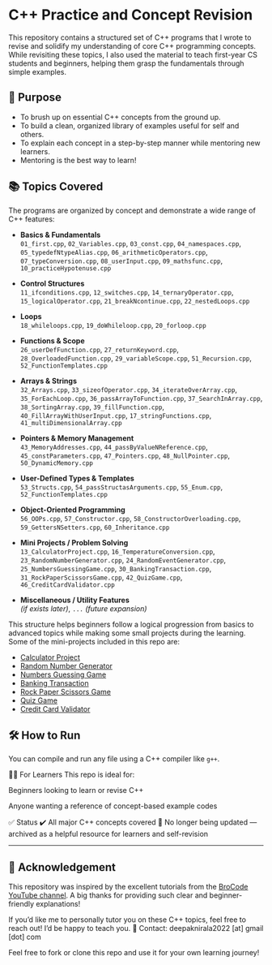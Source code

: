 # C++ Practice and Concept Revision

This repository contains a structured set of C++ programs that I wrote to revise and solidify my understanding of core C++ programming concepts. While revisiting these topics, I also used the material to teach first-year CS students and beginners, helping them grasp the fundamentals through simple examples.

## 📌 Purpose

- To brush up on essential C++ concepts from the ground up.
- To build a clean, organized library of examples useful for self and others.
- To explain each concept in a step-by-step manner while mentoring new learners.
- Mentoring is the best way to learn!

## 📚 Topics Covered

The programs are organized by concept and demonstrate a wide range of C++ features:

- **Basics & Fundamentals**  
  `01_first.cpp`, `02_Variables.cpp`, `03_const.cpp`, `04_namespaces.cpp`, `05_typedefNtypeAlias.cpp`, `06_arithmeticOperators.cpp`, `07_typeConversion.cpp`, `08_userInput.cpp`, `09_mathsfunc.cpp`, `10_practiceHypotenuse.cpp`

- **Control Structures**  
  `11_ifconditions.cpp`, `12_switches.cpp`, `14_ternaryOperator.cpp`, `15_logicalOperator.cpp`, `21_breakNcontinue.cpp`, `22_nestedLoops.cpp`

- **Loops**  
  `18_whileloops.cpp`, `19_doWhileloop.cpp`, `20_forloop.cpp`

- **Functions & Scope**  
  `26_userDefFunction.cpp`, `27_returnKeyword.cpp`, `28_OverloadedFunction.cpp`, `29_variableScope.cpp`, `51_Recursion.cpp`, `52_FunctionTemplates.cpp`

- **Arrays & Strings**  
  `32_Arrays.cpp`, `33_sizeofOperator.cpp`, `34_iterateOverArray.cpp`, `35_ForEachLoop.cpp`, `36_passArrayToFunction.cpp`, `37_SearchInArray.cpp`, `38_SortingArray.cpp`, `39_fillFunction.cpp`, `40_FillArrayWithUserInput.cpp`, `17_stringFunctions.cpp`, `41_multiDimensionalArray.cpp`

- **Pointers & Memory Management**  
  `43_MemoryAddresses.cpp`, `44_passByValueNReference.cpp`, `45_constParameters.cpp`, `47_Pointers.cpp`, `48_NullPointer.cpp`, `50_DynamicMemory.cpp`

- **User-Defined Types & Templates**  
  `53_Structs.cpp`, `54_passStructasArguments.cpp`, `55_Enum.cpp`, `52_FunctionTemplates.cpp`

- **Object-Oriented Programming**  
  `56_OOPs.cpp`, `57_Constructor.cpp`, `58_ConstructorOverloading.cpp`, `59_GettersNSetters.cpp`, `60_Inheritance.cpp`

- **Mini Projects / Problem Solving**  
  `13_CalculatorProject.cpp`, `16_TemperatureConversion.cpp`, `23_RandomNumberGenerator.cpp`, `24_RandomEventGenerator.cpp`, `25_NumbersGuessingGame.cpp`, `30_BankingTransaction.cpp`, `31_RockPaperScissorsGame.cpp`, `42_QuizGame.cpp`, `46_CreditCardValidator.cpp`

- **Miscellaneous / Utility Features**  
   *(if exists later)*, `...` *(future expansion)*


This structure helps beginners follow a logical progression from basics to advanced topics while making some small projects during the learning.  
Some of the mini-projects included in this repo are:

- [Calculator Project](13_CalculatorProject.cpp)
- [Random Number Generator](23_RandomNumberGenerator.cpp)
- [Numbers Guessing Game](25_NumbersGuessingGame.cpp)
- [Banking Transaction](30_BankingTransaction.cpp)
- [Rock Paper Scissors Game](31_RockPaperScissorsGame.cpp)
- [Quiz Game](42_QuizGame.cpp)
- [Credit Card Validator](46_CreditCardValidator.cpp)

## 🛠️ How to Run

You can compile and run any file using a C++ compiler like `g++`.

👨‍🏫 For Learners
This repo is ideal for:

Beginners looking to learn or revise C++

Anyone wanting a reference of concept-based example codes

✅ Status
✔️ All major C++ concepts covered
📝 No longer being updated — archived as a helpful resource for learners and self-revision

---

## 🙏 Acknowledgement

This repository was inspired by the excellent tutorials from the [BroCode YouTube channel](https://www.youtube.com/c/BroCodez). A big thanks for providing such clear and beginner-friendly explanations!

If you’d like me to personally tutor you on these C++ topics, feel free to reach out! I’d be happy to teach you.
📩 Contact: deepaknirala2022 [at] gmail [dot] com

Feel free to fork or clone this repo and use it for your own learning journey!